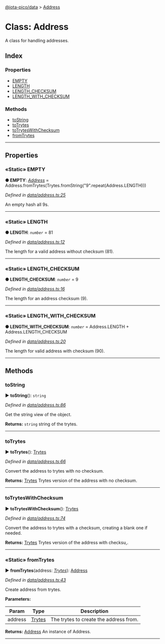 [@iota-pico/data](../README.md) > [Address](../classes/address.md)



# Class: Address


A class for handling addresses.

## Index

### Properties

* [EMPTY](address.md#empty)
* [LENGTH](address.md#length)
* [LENGTH_CHECKSUM](address.md#length_checksum)
* [LENGTH_WITH_CHECKSUM](address.md#length_with_checksum)


### Methods

* [toString](address.md#tostring)
* [toTrytes](address.md#totrytes)
* [toTrytesWithChecksum](address.md#totryteswithchecksum)
* [fromTrytes](address.md#fromtrytes)



---
## Properties
<a id="empty"></a>

### «Static» EMPTY

**●  EMPTY**:  *[Address](address.md)*  =  Address.fromTrytes(Trytes.fromString("9".repeat(Address.LENGTH)))

*Defined in [data/address.ts:25](https://github.com/iotaeco/iota-pico-data/blob/b7174a5/src/data/address.ts#L25)*



An empty hash all 9s.




___

<a id="length"></a>

### «Static» LENGTH

**●  LENGTH**:  *`number`*  = 81

*Defined in [data/address.ts:12](https://github.com/iotaeco/iota-pico-data/blob/b7174a5/src/data/address.ts#L12)*



The length for a valid address without checksum (81).




___

<a id="length_checksum"></a>

### «Static» LENGTH_CHECKSUM

**●  LENGTH_CHECKSUM**:  *`number`*  = 9

*Defined in [data/address.ts:16](https://github.com/iotaeco/iota-pico-data/blob/b7174a5/src/data/address.ts#L16)*



The length for an address checksum (9).




___

<a id="length_with_checksum"></a>

### «Static» LENGTH_WITH_CHECKSUM

**●  LENGTH_WITH_CHECKSUM**:  *`number`*  =  Address.LENGTH + Address.LENGTH_CHECKSUM

*Defined in [data/address.ts:20](https://github.com/iotaeco/iota-pico-data/blob/b7174a5/src/data/address.ts#L20)*



The length for valid address with checksum (90).




___


## Methods
<a id="tostring"></a>

###  toString

► **toString**(): `string`



*Defined in [data/address.ts:86](https://github.com/iotaeco/iota-pico-data/blob/b7174a5/src/data/address.ts#L86)*



Get the string view of the object.




**Returns:** `string`
string of the trytes.






___

<a id="totrytes"></a>

###  toTrytes

► **toTrytes**(): [Trytes](trytes.md)



*Defined in [data/address.ts:66](https://github.com/iotaeco/iota-pico-data/blob/b7174a5/src/data/address.ts#L66)*



Convert the address to trytes with no checksum.




**Returns:** [Trytes](trytes.md)
Trytes version of the address with no checksum.






___

<a id="totryteswithchecksum"></a>

###  toTrytesWithChecksum

► **toTrytesWithChecksum**(): [Trytes](trytes.md)



*Defined in [data/address.ts:74](https://github.com/iotaeco/iota-pico-data/blob/b7174a5/src/data/address.ts#L74)*



Convert the address to trytes with a checksum, creating a blank one if needed.




**Returns:** [Trytes](trytes.md)
Trytes version of the address with checksu,.






___

<a id="fromtrytes"></a>

### «Static» fromTrytes

► **fromTrytes**(address: *[Trytes](trytes.md)*): [Address](address.md)



*Defined in [data/address.ts:43](https://github.com/iotaeco/iota-pico-data/blob/b7174a5/src/data/address.ts#L43)*



Create address from trytes.


**Parameters:**

| Param | Type | Description |
| ------ | ------ | ------ |
| address | [Trytes](trytes.md)   |  The trytes to create the address from. |





**Returns:** [Address](address.md)
An instance of Address.






___


